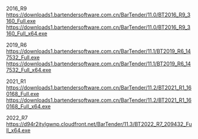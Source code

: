 2016_R9
https://downloads1.bartendersoftware.com.cn/BarTender/11.0/BT2016_R9_3160_Full.exe
https://downloads1.bartendersoftware.com.cn/BarTender/11.0/BT2016_R9_3160_Full_x64.exe

2019_R6
https://downloads1.bartendersoftware.com.cn/BarTender/11.1/BT2019_R6_147532_Full.exe
https://downloads1.bartendersoftware.com.cn/BarTender/11.1/BT2019_R6_147532_Full_x64.exe

2021_R1
https://downloads1.bartendersoftware.com.cn/BarTender/11.2/BT2021_R1_160168_Full.exe
https://downloads1.bartendersoftware.com.cn/BarTender/11.2/BT2021_R1_160168_Full_x64.exe

2022_R7
https://d94r2itylgwnp.cloudfront.net/BarTender/11.3/BT2022_R7_209432_Full_x64.exe
